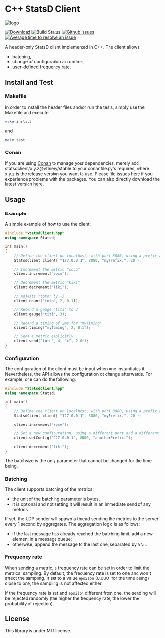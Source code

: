 # C++ StatsD Client

![logo](https://raw.githubusercontent.com/vthiery/cpp-statsd-client/master/images/logo.svg?sanitize=true)

[![Download](https://api.bintray.com/packages/vthiery/conan-packages/statsdclient%3Avthiery/images/download.svg)](https://bintray.com/vthiery/conan-packages/statsdclient%3Avthiery/_latestVersion)
![Build Status](https://github.com/vthiery/cpp-statsd-client/actions/workflows/linux/badge.svg)
[![Github Issues](https://img.shields.io/github/issues/vthiery/cpp-statsd-client.svg)](https://github.com/vthiery/cpp-statsd-client/issues)
[![Average time to resolve an issue](http://isitmaintained.com/badge/resolution/vthiery/cpp-statsd-client.svg)](http://isitmaintained.com/project/vthiery/cpp-statsd-client "Average time to resolve an issue")

A header-only StatsD client implemented in C++.
The client allows:

- batching,
- change of configuration at runtime,
- user-defined frequency rate.

## Install and Test

### Makefile

In order to install the header files and/or run the tests, simply use the Makefile and execute

```sh
make install
```

and

```sh
make test
```

### Conan

If you are using [Conan](https://www.conan.io/) to manage your dependencies, merely add statsdclient/x.y.z@vthiery/stable to your conanfile.py's requires, where x.y.z is the release version you want to use. Please file issues here if you experience problems with the packages. You can also directly download the latest version [here](https://bintray.com/vthiery/conan-packages/statsdclient%3Avthiery/_latestVersion).

## Usage

### Example

A simple example of how to use the client:

```cpp
#include "StatsdClient.hpp"
using namespace Statsd;

int main()
{
    // Define the client on localhost, with port 8080, using a prefix and a batching size of 20 bytes
    StatsdClient client{ "127.0.0.1", 8080, "myPrefix.", 20 };

    // Increment the metric "coco"
    client.increment("coco");

    // Decrement the metric "kiki"
    client.decrement("kiki");

    // Adjusts "toto" by +3
    client.count("toto", 2, 0.1f);

    // Record a gauge "titi" to 3
    client.gauge("titi", 3);

    // Record a timing of 2ms for "myTiming"
    client.timing("myTiming", 2, 0.1f);

    // Send a metric explicitly
    client.send("tutu", 4, "c", 2.0f);
}
```

### Configuration

The configuration of the client must be input when one instantiates it. Nevertheless, the API allows the configuration ot change afterwards. For example, one can do the following:

```cpp
#include "StatsdClient.hpp"
using namespace Statsd;

int main()
{
    // Define the client on localhost, with port 8080, using a prefix and a batching size of 20 bytes
    StatsdClient client{ "127.0.0.1", 8080, "myPrefix.", 20 };

    client.increment("coco");

    // Set a new configuration, using a different port and a different prefix
    client.setConfig("127.0.0.1", 8000, "anotherPrefix.");

    client.decrement("kiki");
}
```

The batchsize is the only parameter that cannot be changed for the time being.

### Batching

The client supports batching of the metrics:

- the unit of the batching parameter is bytes,
- it is optional and not setting it will result in an immediate send of any metrics,

If set, the UDP sender will spawn a thread sending the metrics to the server every 1 second by aggregates. The aggregation logic is as follows:

- if the last message has already reached the batching limit, add a new element in a message queue;
- otherwise, append the message to the last one, separated by a `\n`.

### Frequency rate

When sending a metric, a frequency rate can be set in order to limit the metrics' sampling. By default, the frequency rate is set to one and won't affect the sampling. If set to a value `epsilon` (0.0001 for the time being) close to one, the sampling is not affected either.

If the frequency rate is set and `epsilon` different from one, the sending will be rejected randomly (the higher the frequency rate, the lower the probability of rejection).

## License

This library is under MIT license.
